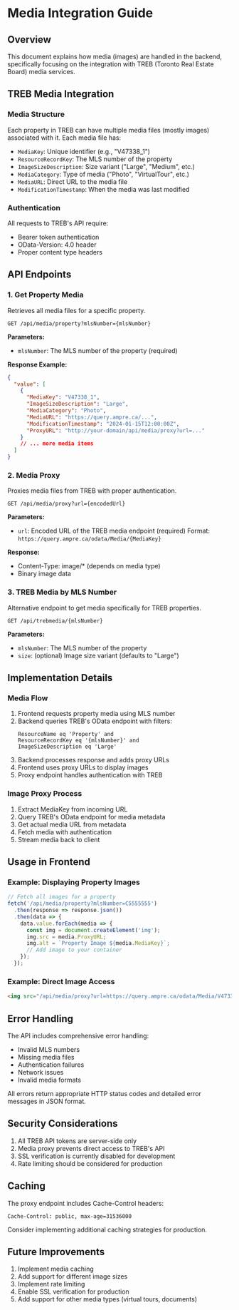 # Media Integration Guide

## Overview
This document explains how media (images) are handled in the backend, specifically focusing on the integration with TREB (Toronto Real Estate Board) media services.

## TREB Media Integration

### Media Structure
Each property in TREB can have multiple media files (mostly images) associated with it. Each media file has:
- `MediaKey`: Unique identifier (e.g., "V47338_1")
- `ResourceRecordKey`: The MLS number of the property
- `ImageSizeDescription`: Size variant ("Large", "Medium", etc.)
- `MediaCategory`: Type of media ("Photo", "VirtualTour", etc.)
- `MediaURL`: Direct URL to the media file
- `ModificationTimestamp`: When the media was last modified

### Authentication
All requests to TREB's API require:
- Bearer token authentication
- OData-Version: 4.0 header
- Proper content type headers

## API Endpoints

### 1. Get Property Media
Retrieves all media files for a specific property.

```
GET /api/media/property?mlsNumber={mlsNumber}
```

**Parameters:**
- `mlsNumber`: The MLS number of the property (required)

**Response Example:**
```json
{
  "value": [
    {
      "MediaKey": "V47338_1",
      "ImageSizeDescription": "Large",
      "MediaCategory": "Photo",
      "MediaURL": "https://query.ampre.ca/...",
      "ModificationTimestamp": "2024-01-15T12:00:00Z",
      "ProxyURL": "http://your-domain/api/media/proxy?url=..."
    }
    // ... more media items
  ]
}
```

### 2. Media Proxy
Proxies media files from TREB with proper authentication.

```
GET /api/media/proxy?url={encodedUrl}
```

**Parameters:**
- `url`: Encoded URL of the TREB media endpoint (required)
  Format: `https://query.ampre.ca/odata/Media/{MediaKey}`

**Response:**
- Content-Type: image/* (depends on media type)
- Binary image data

### 3. TREB Media by MLS Number
Alternative endpoint to get media specifically for TREB properties.

```
GET /api/trebmedia/{mlsNumber}
```

**Parameters:**
- `mlsNumber`: The MLS number of the property
- `size`: (optional) Image size variant (defaults to "Large")

## Implementation Details

### Media Flow
1. Frontend requests property media using MLS number
2. Backend queries TREB's OData endpoint with filters:
   ```
   ResourceName eq 'Property' and 
   ResourceRecordKey eq '{mlsNumber}' and 
   ImageSizeDescription eq 'Large'
   ```
3. Backend processes response and adds proxy URLs
4. Frontend uses proxy URLs to display images
5. Proxy endpoint handles authentication with TREB

### Image Proxy Process
1. Extract MediaKey from incoming URL
2. Query TREB's OData endpoint for media metadata
3. Get actual media URL from metadata
4. Fetch media with authentication
5. Stream media back to client

## Usage in Frontend

### Example: Displaying Property Images
```javascript
// Fetch all images for a property
fetch('/api/media/property?mlsNumber=C5555555')
  .then(response => response.json())
  .then(data => {
    data.value.forEach(media => {
      const img = document.createElement('img');
      img.src = media.ProxyURL;
      img.alt = `Property Image ${media.MediaKey}`;
      // Add image to your container
    });
  });
```

### Example: Direct Image Access
```html
<img src="/api/media/proxy?url=https://query.ampre.ca/odata/Media/V47338_1" alt="Property Image">
```

## Error Handling
The API includes comprehensive error handling:
- Invalid MLS numbers
- Missing media files
- Authentication failures
- Network issues
- Invalid media formats

All errors return appropriate HTTP status codes and detailed error messages in JSON format.

## Security Considerations
1. All TREB API tokens are server-side only
2. Media proxy prevents direct access to TREB's API
3. SSL verification is currently disabled for development
4. Rate limiting should be considered for production

## Caching
The proxy endpoint includes Cache-Control headers:
```
Cache-Control: public, max-age=31536000
```
Consider implementing additional caching strategies for production.

## Future Improvements
1. Implement media caching
2. Add support for different image sizes
3. Implement rate limiting
4. Enable SSL verification for production
5. Add support for other media types (virtual tours, documents) 
